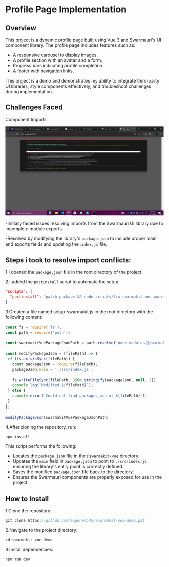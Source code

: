 # Profile Page Implementation
## Overview
This project is a dynamic profile page built using Vue 3 and Swarmauri's UI component library. The profile page includes features such as:
- A responsive carousel to display images.
- A profile section with an avatar and a form.
- Progress bars indicating profile completion.
- A footer with navigation links.

This project is a demo and demonstrates my ability to integrate third-party UI libraries, style components effectively, and troubleshoot challenges during implementation.

## Challenges Faced
Component Imports

![Error page](public/images/Screenshot%20(1340).png)


-Initially faced issues resolving imports from the Swarmauri UI library due to incomplete module exports.

-Resolved by modifying the library's `package.json` to include proper main and exports fields and updating the `index.js` file.

## Steps i took to resolve import conflicts:
1.I opened the `package.json` file in the root directory of the project.

2.I added the `postinstall` script to automate the setup:

```json
"scripts": {
  "postinstall": "patch-package && node scripts/fix-swarmakit-vue-package-json.js"
}

```
3.Created a file named setup-swarmakit.js in the root directory with the following content:

 ```javascript
const fs = require('fs');
const path = require('path');

const swarmakitVuePackageJsonPath = path.resolve('node_modules/@swarmakit/vue/package.json');

const modifyPackageJson = (filePath) => {
  if (fs.existsSync(filePath)) {
    const packageJson = require(filePath);
    packageJson.main = './src/index.js'; 

    fs.writeFileSync(filePath, JSON.stringify(packageJson, null, 2));
    console.log(`Modified ${filePath}`);
  } else {
    console.error(`Could not find package.json at ${filePath}`);
  }
};

modifyPackageJson(swarmakitVuePackageJsonPath);

```
4.After cloning the repository, run:

```javascript
npm install

```

This script performs the following:

- Locates the `package.json` file in the `@swarmakit/vue` directory.
- Updates the `main` field in `package.json` to point to `./src/index.js`, ensuring the library's entry point is correctly defined.
- Saves the modified `package.json` file back to the directory.
- Ensures the Swarmauri components are properly exposed for use in the project.







## How to install
1.Clone the repository:

```javascript
git clone https://github.com/eugene4545/swarmakit-vue-demo.git

```
2.Navigate to the project directory:

```javascript
cd swarmakit-vue-demo

```
3.Install dependencies:

```javascript
npm run dev

```
